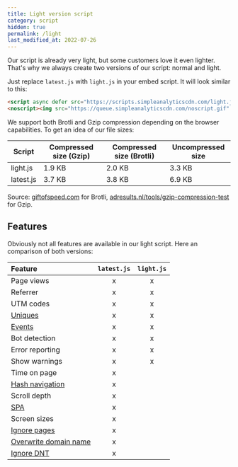 ```yaml
---
title: Light version script
category: script
hidden: true
permalink: /light
last_modified_at: 2022-07-26
---
```


Our script is already very light, but some customers love it even lighter. That's why we always create two versions of our script: normal and light.

Just replace `latest.js` with `light.js` in your embed script. It will look similar to this:

<!-- prettier-ignore -->
```html
<script async defer src="https://scripts.simpleanalyticscdn.com/light.js"></script>
<noscript><img src="https://queue.simpleanalyticscdn.com/noscript.gif" alt="" referrerpolicy="no-referrer-when-downgrade" /></noscript>
```

We support both Brotli and Gzip compression depending on the browser capabilities. To get an idea of our file sizes:

| Script    | Compressed size (Gzip) | Compressed size (Brotli) | Uncompressed size |
| --------- | ---------------------- | ------------------------ | ----------------- |
| light.js  | 1.9 KB                 | 2.0 KB                   | 3.3 KB            |
| latest.js | 3.7 KB                 | 3.8 KB                   | 6.9 KB            |

Source: [giftofspeed.com](https://www.giftofspeed.com/gzip-test/) for Brotli, [adresults.nl/tools/gzip-compression-test](https://adresults.nl/tools/gzip-compression-test) for Gzip.

## Features

Obviously not all features are available in our light script. Here an comparison of both versions:

| Feature                                         | `latest.js` |   `light.js`    |
| :---------------------------------------------- | :---------: | :-------------: |
| Page views                                      |      x      |        x        |
| Referrer                                        |      x      |        x        |
| UTM codes                                       |      x      |        x        |
| [Uniques](/uniques)                             |      x      |        x        |
| [Events](/events)                               |      x      |        x        |
| Bot detection                                   |      x      |        x        |
| Error reporting                                 |      x      |        x        |
| Show warnings                                   |      x      |        x        |
| Time on page                                    |      x      |                 |
| [Hash navigation](/hash-mode)                   |      x      |                 |
| Scroll depth                                    |      x      |                 |
| [SPA](/trigger-custom-page-views)               |      x      |                 |
| Screen sizes                                    |      x      |                 |
| [Ignore pages](/ignore-pages)                   |      x      |                 |
| [Overwrite domain name](/overwrite-domain-name) |      x      |                 |
| [Ignore DNT](/dnt)                              |      x      |                 |
